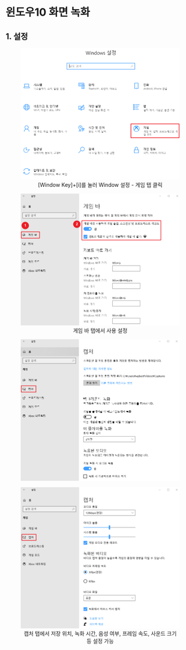 # 윈도우10 화면 녹화

## 1. 설정
<p>
  <div align="center">
    <figure>
        <img src="./resources/Window 설정.png" alt="Window 설정">
        <div align="center"><figcation>[Window Key]+[i]를 눌러 Window 설정 - 게임 탭 클릭</figcation></div>
    </figure>
  </div>
</p>

<p>
  <div align="center">
    <figure>
        <img src="./resources/Game bar.png" alt="Game bar">
        <div align="center"><figcation>게임 바 탭에서 사용 설정</figcation></div>
    </figure>
  </div>
</p>

<p>
  <div align="center">
    <figure>
        <img src="./resources/캡처 1.png" alt="캡처 1">
    </figure>
  </div>
  <div align="center">
    <figure>
        <img src="./resources/캡처 2.png" alt="캡처 2">
        <div align="center"><figcation>캡처 탭에서 저장 위치, 녹화 시간, 음성 여부, 프레임 속도, 사운드 크기 등 설정 가능</figcation></div>
    </figure>
  </div>
</p>